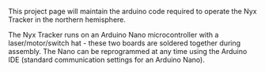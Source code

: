 This project page will maintain the arduino code required to operate the Nyx Tracker in the northern hemisphere. 

The Nyx Tracker runs on an Arduino Nano microcontroller with a laser/motor/switch hat - these two boards are soldered together during assembly. 
The Nano can be reprogrammed at any time using the Arduino IDE (standard communication settings for an Arduino Nano). 

